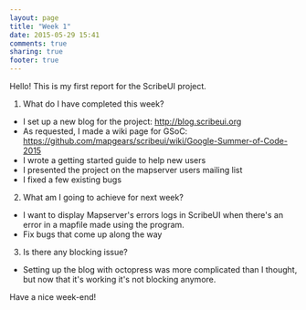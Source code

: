 ```yaml
---
layout: page
title: "Week 1"
date: 2015-05-29 15:41
comments: true
sharing: true
footer: true
---
```

Hello! This is my first report for the ScribeUI project. 

1) What do I have completed this week?

* I set up a new blog for the project: http://blog.scribeui.org
* As requested, I made a wiki page for GSoC: https://github.com/mapgears/scribeui/wiki/Google-Summer-of-Code-2015
* I wrote a getting started guide to help new users
* I presented the project on the mapserver users mailing list
* I fixed a few existing bugs

2) What am I going to achieve for next week?

* I want to display Mapserver's errors logs in ScribeUI when there's an error in a mapfile made using the program.
* Fix bugs that come up along the way

3) Is there any blocking issue?

* Setting up the blog with octopress was more complicated than I thought, but now that it's working it's not blocking anymore.

Have a nice week-end!

